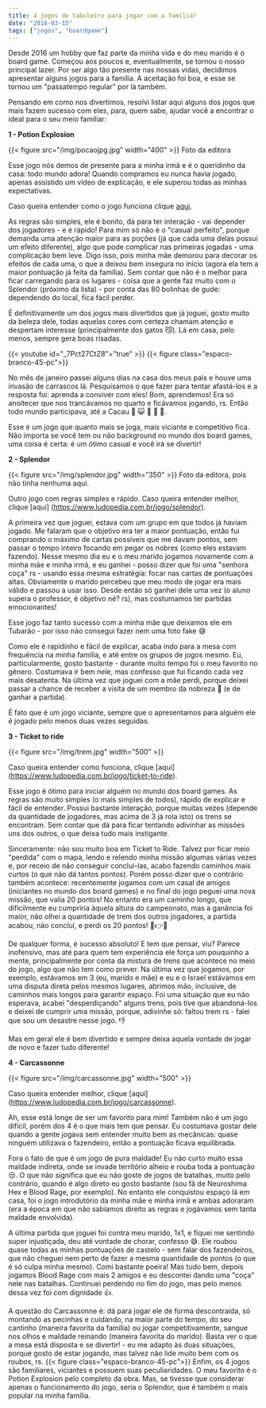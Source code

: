 ```yaml
---
title: 4 jogos de tabuleiro para jogar com a família!
date: "2018-03-15"
tags: ["jogos", "boardgame"]
---
```


Desde 2016 um hobby que faz parte da minha vida e do meu marido é o board game. Começou aos poucos e, eventualmente, se tornou o nosso principal lazer. Por ser algo tão presente nas nossas vidas, decidimos apresentar alguns jogos para a família. A aceitação foi boa, e esse se tornou um "passatempo regular" por lá também.

Pensando em como nos divertimos, resolvi listar aqui alguns dos jogos que mais fazem sucesso com eles, para, quem sabe, ajudar você a encontrar o ideal para o seu meio familiar:

**1 - Potion Explosion**

{{< figure src="/img/pocaojpg.jpg" width="400" >}}
Foto da editora

Esse jogo nós demos de presente para a minha irmã e é o queridinho da casa: todo mundo adora! Quando compramos eu nunca havia jogado, apenas assistido um vídeo de explicação, e ele superou todas as minhas expectativas.

Caso queira entender como o jogo funciona clique [aqui](https://www.ludopedia.com.br/jogo/potion-explosion).

As regras são simples, ele é bonito, dá para ter interação - vai depender dos jogadores - e é rápido! Para mim só não é o "casual perfeito", porque demanda uma atenção maior para as poções (já que cada uma delas possui um efeito diferente), algo que pode complicar nas primeiras jogadas - uma complicação bem leve. Digo isso, pois minha mãe demorou para decorar os efeitos de cada uma, o que a deixou bem insegura no início (agora ela tem a maior pontuação já feita da família). Sem contar que não é o melhor para ficar carregando para os lugares - coisa que a gente faz muito com o Splendor (próximo da lista) - por conta das 80 bolinhas de gude: dependendo do local, fica fácil perder.

É definitivamente um dos jogos mais divertidos que já joguei, gosto muito da beleza dele, todas aquelas cores com certeza chamam atenção e despertam interesse (principalmente dos gatos :smirk_cat:). Lá em casa, pelo menos, sempre gera boas risadas.


{{< youtube id="_7Pct27CtZ8"="true" >}}
{{< figure class="espaco-branco-45-pc">}}


No mês de janeiro passei alguns dias na casa dos meus pais e houve uma invasão de carrascos lá. Pesquisamos o que fazer para tentar afastá-los e a resposta foi: aprenda a conviver com eles!
Bom, aprendemos! Era só anoitecer que nos trancávamos no quarto e ficávamos jogando, rs. Então todo mundo participava, até a Cacau :frog: :smiley_cat: :woman: :woman: :girl:.

Esse é um jogo que quanto mais se joga, mais viciante e competitivo fica. Não importa se você tem ou não background no mundo dos board games, uma coisa é certa: é um ótimo casual e você irá se divertir!



**2 - Splendor**

{{< figure src="/img/splendor.jpg" width="350" >}}
Foto da editora, pois não tinha nenhuma aqui.

Outro jogo com regras simples e rápido. Caso queira entender melhor, clique [aqui] (https://www.ludopedia.com.br/jogo/splendor).

A primeira vez que joguei, estava com um grupo em que todos já haviam jogado. Me falaram que o objetivo era ter a maior pontuação, então fui comprando o máximo de cartas possíveis que me davam pontos, sem passar o tempo inteiro focando em pegar os nobres (como eles estavam fazendo). Nesse mesmo dia eu e o meu marido jogamos novamente com a minha mãe e minha irmã, e eu ganhei - posso dizer que foi uma "senhora coça" rs - usando essa mesma estratégia: focar nas cartas de pontuações altas. Obviamente o marido percebeu que meu modo de jogar era mais válido e passou a usar isso. Desde então só ganhei dele uma vez (o aluno supera o professor, é objetivo né? rs), mas costumamos ter partidas emocionantes!

Esse jogo faz tanto sucesso com a minha mãe que deixamos ele em Tubarão - por isso não consegui fazer nem uma foto fake :sweat_smile:

Como ele é rapidinho e fácil de explicar, acaba indo para a mesa com frequência na minha família, e até entre os grupos de jogos mesmo. Eu, particularmente, gosto bastante - durante muito tempo foi o meu favorito no gênero. Costumava ir bem nele, mas confesso que fui ficando cada vez mais desatenta. Na última vez que joguei com a mãe perdi, porque deixei passar a chance de receber a visita de um membro da nobreza :princess: (e de ganhar a partida).

É fato que é um jogo viciante, sempre que o apresentamos para alguém ele é jogado pelo menos duas vezes seguidas.  

**3 - Ticket to ride**

{{< figure src="/img/trem.jpg" width="500" >}}


Caso queira entender como funciona, clique [aqui] (https://www.ludopedia.com.br/jogo/ticket-to-ride).

Esse jogo é ótimo para iniciar alguém no mundo dos board games. As regras são muito simples (o mais simples de todos), rápido de explicar e fácil de entender. Possui bastante interação, porque muitas vezes (depende da quantidade de jogadores, mas acima de 3 já rola isto) os trens se encontram. Sem contar que dá para ficar tentando adivinhar as missões uns dos outros, o que deixa tudo mais instigante.

Sinceramente: não sou muito boa em Ticket to Ride. Talvez por ficar meio "perdida" com o mapa, lendo e relendo minha missão algumas várias vezes e, por receio de não conseguir concluí-las, acabo fazendo caminhos mais curtos (o que não dá tantos pontos). Porém posso dizer que o contrário também acontece: recentemente jogamos com um casal de amigos (iniciantes no mundo dos board games) e no final do jogo peguei uma nova missão, que valia 20 pontos! No entanto era um caminho longo, que dificilmente eu cumpriria àquela altura do campeonato, mas a ganância foi maior, não olhei a quantidade de trem dos outros jogadores, a partida acabou, não concluí, e perdi os 20 pontos! :clap::point_right::angry:

De qualquer forma, é sucesso absoluto! E tem que pensar, viu? Parece inofensivo, mas até para quem tem experiência ele força um pouquinho a mente, principalmente por conta da mistura de trens que acontece no meio do jogo, algo que não tem como prever.
Na última vez que jogamos, por exemplo, estávamos em 3 (eu, marido e mãe) e eu e o Israel estávamos em uma disputa direta pelos mesmos lugares, abrimos mão, inclusive, de caminhos mais longos para garantir espaço. Foi uma situação que eu não esperava, acabei "desperdiçando" alguns trens, pois tive que abandoná-los e deixei de cumprir uma missão, porque, adivinhe só: faltou trem rs - falei que sou um desastre nesse jogo. :thumbsdown:

Mas em geral ele é bem divertido e sempre deixa aquela vontade de jogar de novo e fazer tudo diferente!

**4 - Carcassonne**

{{< figure src="/img/carcassonne.jpg" width="500" >}}


Caso queira entender melhor, clique [aqui] (https://www.ludopedia.com.br/jogo/carcassonne).

Ah, esse está longe de ser um favorito para mim!
Também não é um jogo difícil, porém dos 4 é o que mais tem que pensar. Eu costumava gostar dele quando a gente jogava sem entender muito bem as mecânicas: quase ninguém utilizava o fazendeiro, então a pontuação ficava equilibrada.

Fora o fato de que é um jogo de pura maldade! Eu não curto muito essa maldade indireta, onde se invade território alheio e rouba toda a pontuação :unamused:. O que não significa que eu não goste de jogos de batalhas, muito pelo contrário, quando é algo direto eu gosto bastante (sou fã de Neuroshima Hex e Blood Rage, por exemplo).
No entanto ele conquistou espaço lá em casa, foi o jogo introdutório da minha mãe e minha irmã e ambas adoraram (era a época em que não sabíamos direito as regras e jogávamos sem tanta maldade envolvida).

A última partida que joguei foi contra meu marido, 1x1, e fiquei me sentindo super injustiçada, deu até vontade de chorar, confesso :sweat_smile:. Ele roubou quase todas as minhas pontuações de castelo - sem falar dos fazendeiros, que não cheguei nem perto de fazer a mesma quantidade de pontos (o que é só culpa minha mesmo). Comi bastante poeira! Mas tudo bem, depois jogamos Blood Rage com mais 2 amigos e eu descontei dando uma "coça" nele nas batalhas. Continuei perdendo no fim do jogo, mas pelo menos dessa vez foi com dignidade :thumbsup:.

A questão do Carcassonne é: dá para jogar ele de forma descontraída, só montando as pecinhas e cuidando, na maior parte do tempo, do seu cantinho (maneira favorita da família) ou jogar competitivamente, sangue nos olhos e maldade reinando (maneira favorita do marido). Basta ver o que a mesa está disposta e se divertir! - eu me adapto às duas situações, porque gosto de estar jogando, mas talvez não lide muito bem com os roubos, rs.
{{< figure class="espaco-branco-45-pc">}}
Enfim, os 4 jogos são familiares, viciantes e possuem suas peculiaridades. O meu favorito é o Potion Explosion pelo completo da obra. Mas, se tivesse que considerar apenas o funcionamento do jogo, seria o Splendor, que é também o mais popular na minha família.
